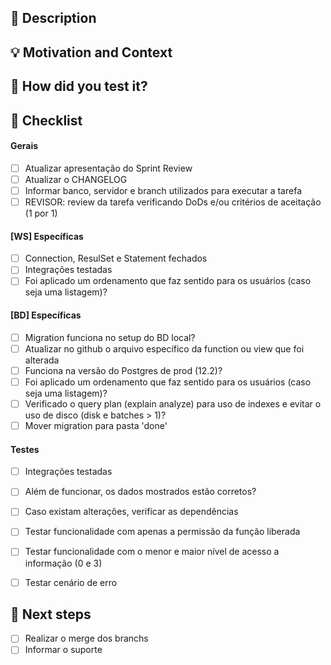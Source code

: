 ## :scroll: Description
<!--- Describe your changes in detail -->


## :bulb: Motivation and Context
<!--- Why is this change required? What problem does it solve? -->


## :green_heart: How did you test it?


## :pencil: Checklist
<!--- Put an `x` in the boxes that apply -->
#### Gerais
- [ ] Atualizar apresentação do Sprint Review
- [ ] Atualizar o CHANGELOG
- [ ] Informar banco, servidor e branch utilizados para executar a tarefa
- [ ] REVISOR: review da tarefa verificando DoDs e/ou critérios de aceitação (1 por 1)

#### [WS] Específicas
- [ ] Connection, ResulSet e Statement fechados
- [ ] Integrações testadas
- [ ] Foi aplicado um ordenamento que faz sentido para os usuários (caso seja uma listagem)?

#### [BD] Específicas
- [ ] Migration funciona no setup do BD local?
- [ ] Atualizar no github o arquivo específico da function ou view que foi alterada
- [ ] Funciona na versão do Postgres de prod (12.2)?
- [ ] Foi aplicado um ordenamento que faz sentido para os usuários (caso seja uma listagem)?
- [ ] Verificado o query plan (explain analyze) para uso de indexes e evitar o uso de disco (disk e batches > 1)?
- [ ] Mover migration para pasta 'done'

#### Testes
- [ ] Integrações testadas
- [ ] Além de funcionar, os dados mostrados estão corretos?
- [ ] Caso existam alterações, verificar as dependências
- [ ] Testar funcionalidade com apenas a permissão da função liberada
- [ ] Testar funcionalidade com o menor e maior nível de acesso a informação (0 e 3)
- [ ] Testar cenário de erro


## :crystal_ball: Next steps
- [ ] Realizar o merge dos branchs
- [ ] Informar o suporte
